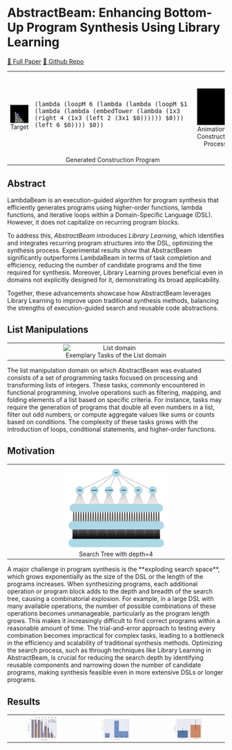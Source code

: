 
# AbstractBeam: Enhancing Bottom-Up Program Synthesis Using Library Learning
<a href="https://arxiv.org/abs/2405.17514" class="button">&#128214; Full Paper</a>
<a href="https://github.com/jzenkner/AbstractBeam" class="button" >&#128190; Github Repo</a>


<table align="center">
  <tr>
    <td style="height:30%;  width:30%;" align="center"> 
      <img style="display:block;" width="100%" height="100%" src="./tower_task_102_44.png" alt="Target">
      <div style="text-align: center;">Target</div>
    </td>
    <td style="height:30%; width:30%; overflow:auto;"> 
        </br>
  </br>
    </br>
       <pre lang="lisp">
(lambda (loopM 6 (lambda (lambda (loopM $1 
(lambda (lambda (embedTower (lambda (1x3 
(right 4 (1x3 (left 2 (3x1 $0)))))) $0)))
(left 6 $0)))) $0))
       </pre>
      </br>
  </br>
  <div style="text-align: center;">Generated Construction Program</div>
    <td style="height:30%;  width:30%;" align="center"> 
     <img style="display:block;" width="100%" height="100%" src="./tower_construction.gif" alt="Animation of Construction Process">
      <div style="text-align: center;">Animation of Construction Process</div>
    </td>
  </tr>
</table>

## Abstract
LambdaBeam is an execution-guided algorithm for program synthesis that efficiently generates programs using higher-order functions, lambda functions, and iterative loops within a Domain-Specific Language (DSL). However, it does not capitalize on recurring program blocks. 

To address this, *AbstractBeam* introduces *Library Learning*, which identifies and integrates recurring program structures into the DSL, optimizing the synthesis process. Experimental results show that AbstractBeam significantly outperforms LambdaBeam in terms of task completion and efficiency, reducing the number of candidate programs and the time required for synthesis. Moreover, Library Learning proves beneficial even in domains not explicitly designed for it, demonstrating its broad applicability.

Together, these advancements showcase how AbstractBeam leverages Library Learning to improve upon traditional synthesis methods, balancing the strengths of execution-guided search and reusable code abstractions.

## List Manipulations
<table align="center">
  <tr>
    <td style="height:30%;  width:30%;" align="center"> 
      <img style="display:block;" width="50%" height="50%" src="https://github.com/user-attachments/assets/1356c2a7-a149-408c-9be5-4da561bdfcef" alt="List domain">
      <div style="text-align: center;">Exemplary Tasks of the List domain</div>
    </td>
  </tr>
</table>
The list manipulation domain on which AbstractBeam was evaluated consists of a set of programming tasks focused on processing and transforming lists of integers. These tasks, commonly encountered in functional programming, involve operations such as filtering, mapping, and folding elements of a list based on specific criteria. For instance, tasks may require the generation of programs that double all even numbers in a list, filter out odd numbers, or compute aggregate values like sums or counts based on conditions. The complexity of these tasks grows with the introduction of loops, conditional statements, and higher-order functions. 

## Motivation
<table align="center">
  <tr>
    <td style="height:30%;  width:30%;" align="center"> 
      <img style="display:block;" width="50%" height="50%" src="./searchtree.png" alt="Search Tree with depth=4">
      <div style="text-align: center;">Search Tree with depth=4</div>
    </td>
  </tr>
</table>
A major challenge in program synthesis is the **exploding search space**, which grows exponentially as the size of the DSL or the length of the programs increases. When synthesizing programs, each additional operation or program block adds to the depth and breadth of the search tree, causing a combinatorial explosion. For example, in a large DSL with many available operations, the number of possible combinations of these operations becomes unmanageable, particularly as the program length grows. This makes it increasingly difficult to find correct programs within a reasonable amount of time. The trial-and-error approach to testing every combination becomes impractical for complex tasks, leading to a bottleneck in the efficiency and scalability of traditional synthesis methods. Optimizing the search process, such as through techniques like Library Learning in AbstractBeam, is crucial for reducing the search depth by identifying reusable components and narrowing down the number of candidate programs, making synthesis feasible even in more extensive DSLs or longer programs.

## Results
<table align="center">
  <tr>
    <td style="height:30%;  width:30%;" align="center"> 
      <img style="display:block;" width="50%" height="50%" src="./programlength.svg" alt="Search Tree with depth=4">
      <div style="text-align: center;"></div>
    </td>
    <td style="height:30%;  width:30%;" align="center"> 
      <img style="display:block;" width="50%" height="50%" src="./abstractionusage.svg" alt="Search Tree with depth=4">
      <div style="text-align: center;"></div>
    </td>
    <td style="height:30%;  width:30%;" align="center"> 
      <img style="display:block;" width="50%" height="50%" src="./time_barplot.svg" alt="Search Tree with depth=4">
      <div style="text-align: center;"></div>
    </td>
  </tr>
</table>

